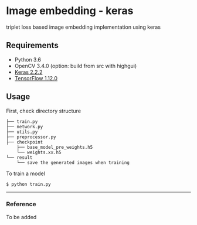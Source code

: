 # Image embedding - keras
triplet loss based image embedding implementation using keras

## Requirements

- Python 3.6
- OpenCV 3.4.0 (option: build from src with highgui)
- [Keras 2.2.2](https://github.com/fchollet/keras)
- [TensorFlow 1.12.0](https://github.com/tensorflow/tensorflow)

## Usage  

First, check directory structure

    ├── train.py
    ├── network.py
    ├── utils.py
    ├── preprocessor.py
    ├── checkpoint
        ├── base_model_pre_weights.h5
        └── weights.xx.h5
    └── result
        └── save the generated images when training


To train a model

    $ python train.py


-----------


### Reference

To be added